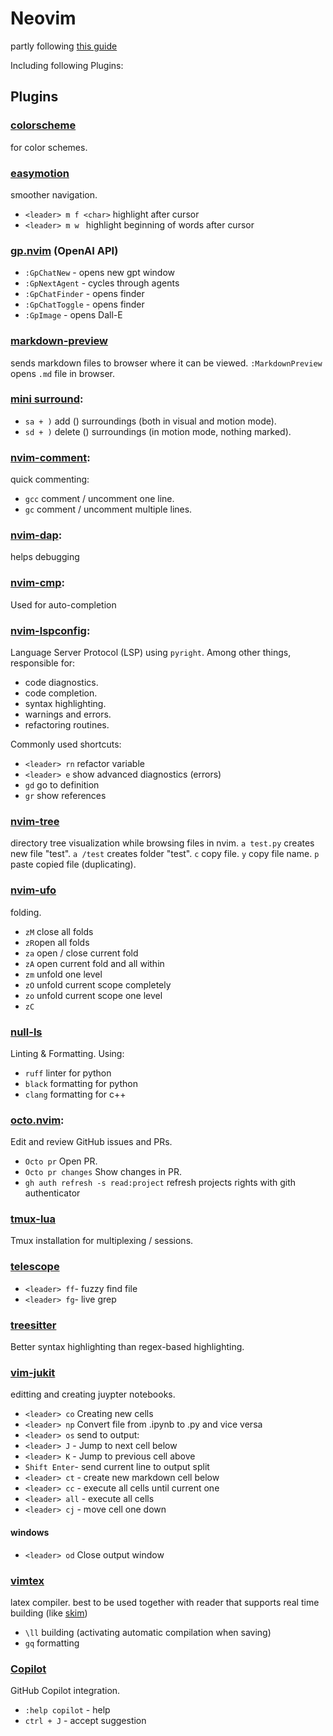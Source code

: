 # Neovim

partly following [this guide](https://www.playfulpython.com/configuring-neovim-as-a-python-ide/)

Including following Plugins:

## Plugins

### [colorscheme](https://github.com/bluz71/vim-nightfly-colors)  
for color schemes.

### [easymotion](https://github.com/easymotion/vim-easymotion)  
smoother navigation.
- `<leader> m f <char>` highlight <char> after cursor
- `<leader> m w ` highlight beginning of words after cursor


### [gp.nvim](https://github.com/Robitx/gp.nvim) (OpenAI API)
- `:GpChatNew` - opens new gpt window
- `:GpNextAgent` - cycles through agents
- `:GpChatFinder` - opens finder 
- `:GpChatToggle` - opens finder 
- `:GpImage` - opens Dall-E  

### [markdown-preview](https://github.com/iamcco/markdown-preview.nvim)
sends markdown files to browser where it can be viewed.
`:MarkdownPreview` opens `.md` file in browser.

### [mini surround](https://github.com/echasnovski/mini.surround):  
- `sa + )` add () surroundings (both in visual and motion mode).
- `sd + )` delete () surroundings (in motion mode, nothing marked).

### [nvim-comment](https://github.com/terrortylor/nvim-comment):
quick commenting:
- `gcc` comment / uncomment one line. 
- `gc` comment / uncomment multiple lines.

### [nvim-dap](https://github.com/rcarriga/nvim-dap-ui):
helps debugging

### [nvim-cmp](https://github.com/hrsh7th/nvim-cmp):  
Used for auto-completion

### [nvim-lspconfig](https://github.com/neovim/nvim-lspconfig):  
Language Server Protocol (LSP) using `pyright`.
Among other things, responsible for:
- code diagnostics.
- code completion.
- syntax highlighting.
- warnings and errors.
- refactoring routines.  

Commonly used shortcuts:
- `<leader> rn` refactor variable
- `<leader> e` show advanced diagnostics (errors)
- `gd` go to definition
- `gr` show references

### [nvim-tree](https://github.com/nvim-tree/nvim-tree.lua)
directory tree visualization while browsing files in nvim.
`a test.py` creates new file "test". 
`a /test` creates folder "test".
`c` copy file.
`y` copy file name.
`p` paste copied file (duplicating).

### [nvim-ufo](https://github.com/kevinhwang91/nvim-ufo)
folding.
- `zM` close all folds
- `zR`open all folds
- `za` open / close current fold
- `zA` open current fold and all within
- `zm` unfold one level
- `zO` unfold current scope completely
- `zo` unfold current scope one level
- `zC`

### [null-ls](jose-elias-alvarez/null-ls.nvim)
Linting & Formatting. Using:
- `ruff` linter for python
- `black` formatting for python
- `clang` formatting for c++

### [octo.nvim](https://github.com/pwntester/octo.nvim):
Edit and review GitHub issues and PRs.
- `Octo pr` Open PR.
- `Octo pr changes` Show changes in PR.
- `gh auth refresh -s read:project` refresh projects rights with gith authenticator

### [tmux-lua](https://github.com/alexghergh/nvim-tmux-navigation)
Tmux installation for multiplexing / sessions.

### [telescope](https://github.com/nvim-telescope/telescope.nvim)
- `<leader> ff`- fuzzy find file
- `<leader> fg`- live grep

### [treesitter](https://github.com/nvim-treesitter/nvim-treesitter)
Better syntax highlighting than regex-based highlighting.

### [vim-jukit](https://github.com/luk400/vim-jukit)
editting and creating juypter notebooks.
- `<leader> co` Creating new cells
- `<leader> np` Convert file from .ipynb to .py and vice versa
- `<leader> os` send to output: 
- `<leader> J` - Jump to next cell below
- `<leader> K` - Jump to previous cell above
- `Shift Enter`- send current line to output split
- `<leader> ct` - create new markdown cell below
- `<leader> cc` - execute all cells until current one
- `<leader> all` - execute all cells
- `<leader> cj` - move cell one down
#### windows
- `<leader> od` Close output window

### [vimtex](https://github.com/lervag/vimtex)
latex compiler. best to be used together with reader that supports real time building 
(like [skim](https://dr563105.github.io/blog/skim-vimtex-setup/))

- `\ll` building (activating automatic compilation when saving)
- `gq` formatting

### [Copilot](https://github.com/github/copilot.vim)
GitHub Copilot integration.

- `:help copilot` - help
- `ctrl + J` - accept suggestion
